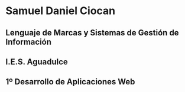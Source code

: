 # Samuel Daniel Ciocan
## Lenguaje de Marcas y Sistemas de Gestión de Información
## I.E.S. Aguadulce
## 1º Desarrollo de Aplicaciones Web
